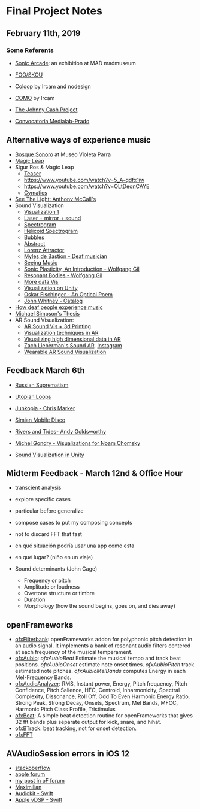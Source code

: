 # Final Project Notes

## February 11th, 2019
### Some Referents
* [Sonic Arcade](https://madmuseum.org/sonic-arcade-shaping-space-with-sound): an exhibition at MAD madmuseum
* [FOO/SKOU](http://fooskou.tumblr.com/)
* [Coloop](https://www.nodesign.net/portfolio/coloop/) by Ircam and nodesign
* [COMO](https://como.ircam.fr/about) by Ircam
* [The Johnny Cash Project](https://vimeo.com/15416762)

* [Convocatoria Medialab-Prado](https://www.medialab-prado.es/convocatorias/residencia-sonora-11)

## Alternative ways of experience music
* [Bosque Sonoro](https://es.wikipedia.org/wiki/Archivo:Museo_Violeta_Parra_-bosque_sonoro_-arboles_musicales.jpg) at Museo Violeta Parra
* [Magic Leap](https://duckduckgo.com/?q=maic+leap&atb=v156-1b_&ia=news)
* Sigur Ros & Magic Leap
  * [Teaser](https://www.youtube.com/watch?v=LLmT0tH3LKM)
  * https://www.youtube.com/watch?v=5_A-qdfx1iw
  * https://www.youtube.com/watch?v=OLtDeonCAYE
  * [Cymatics](https://www.youtube.com/watch?v=Q3oItpVa9fs)
* [See The Light: Anthony McCall's](https://pioneerworks.org/exhibitions/anthony-mccall-solid-light-works/)
* Sound Visualization
  * [Visualization 1](https://www.youtube.com/watch?v=dqnMoWHon40)
  * [Laser + mirror + sound](https://www.youtube.com/watch?v=C-V1uXeyGmg)
  * [Spectrogram](https://www.youtube.com/watch?v=2MUZWFEEzSg)
  * [Helicoid Spectrogram](https://www.youtube.com/watch?v=rqSEaF0rC60)
  * [Bubbles](https://www.youtube.com/watch?v=mEp_CtJHF0c)
  * [Abstract](https://www.youtube.com/watch?v=sMHtMaym-2k)
  * [Lorenz Attractor](https://www.youtube.com/watch?v=5VDiTliLqLw)
  * [Myles de Bastion - Deaf musician](https://myles.debastion.com/deafness-music)
  * [Seeing Music](https://experiments.withgoogle.com/seeing-music)
  * [Sonic Plasticity, An Introduction - Wolfgang Gil](https://medium.com/@wolfganggil_35573/sonic-plasticity-an-introduction-343ae7e22de5)
  * [Resonant Bodies - Wolfgang Gil](https://wolfganggil.com/#/resonant-bodies-i/)
  * [More data Vis](https://99designs.com/blog/design-other/sound-visualization-design-inspiration/)
  * [Visualization on Unity](https://www.youtube.com/watch?v=4Av788P9stk)
  * [Oskar Fischinger - An Optical Poem](https://www.youtube.com/watch?v=6Xc4g00FFLk)
  * [John Whitney - Catalog](https://www.youtube.com/watch?v=TbV7loKp69s&t=2s)
* [How deaf people experience music](https://medium.com/@rachelelainemonica/how-deaf-people-experience-music-a313c3fa4bfd)
* [Michael Simpson's Thesis](https://itp.nyu.edu/thesis2018/#/student/michael-simpson)
* AR Sound Visualization:
  * [AR Sound Vis + 3d Printing](https://www.3ders.org/articles/20131230-visualizing-active-sound-waves-with-3d-printing-augmented-reality.html)
  * [Visualization techniques in AR](https://data.icg.tugraz.at/~dieter/publications/Schmalstieg_217.pdf)
  * [Visualizing high dimensional data in AR](https://medium.com/inside-machine-learning/visualizing-high-dimensional-data-in-augmented-reality-2150a7e62d5b)
  * [Zach Lieberman's Sound AR](https://www.wired.com/story/an-artist-uses-an-iphone-to-visualize-sounds-in-ar/?mbid=social_fb). [Instagram](https://www.instagram.com/p/Bdh_ljNAerB/)
  * [Wearable AR Sound Visualization](https://www.youtube.com/watch?v=sWoE7uVImD4)

## Feedback March 6th
* [Russian Suprematism](https://duckduckgo.com/?q=russian+suprematism&atb=v156-1b_&iax=images&ia=images)
* [Utopian Loops](https://danaelkis.com/Utopian-Loops)
* [Junkopia - Chris Marker](https://www.youtube.com/watch?v=9ymKAhoXyPA)
* [Simian Mobile Disco](https://www.youtube.com/watch?v=MOEGf7WGwIc)
* [Rivers and Tides- Andy Goldsworthy](https://www.youtube.com/watch?v=f7sZv4_0Fxg)
* [Michel Gondry - Visualizations for Noam Chomsky](https://www.youtube.com/watch?v=zex7yxN4GW0)

* [Sound Visualization in Unity](https://forum.unity.com/threads/audio-visualization-tutorial-unity-c-q-a.432461/)

## Midterm Feedback - March 12nd & Office Hour
* transcient analysis
* explore specific cases
* particular before generalize
* compose cases to put my composing concepts
* not to discard FFT that fast
* en qué situación podría usar una app como esta
* en qué lugar? (niño en un viaje)

* Sound determinants (John Cage)
  * Frequency or pitch
  * Amplitude or loudness
  * Overtone structure or timbre
  * Duration
  * Morphology (how the sound begins, goes on, and dies away)

## openFrameworks
* [ofxFilterbank](https://github.com/leozimmerman/ofxFilterbank): openFrameworks addon for polyphonic pitch detection in an audio signal. It implements a bank of resonant audio filters centered at each frequency of the musical temperament.
* [ofxAubio](https://aubio.org/ofxAubio/): *ofxAubioBeat* Estimate the musical tempo and track beat positions. *ofxAubioOnset* estimate note onset times. *ofxAubioPitch* track estimated note pitches. *ofxAubioMelBands* computes Energy in each Mel-Frequency Bands.
* [ofxAudioAnalyzer](https://github.com/leozimmerman/ofxAudioAnalyzer): RMS, Instant power, Energy, Pitch frequency, Pitch Confidence, Pitch Salience, HFC, Centroid, Inharmonicity, Spectral Complexity, Dissonance, Roll Off, Odd To Even Harmonic Energy Ratio, Strong Peak, Strong Decay, Onsets, Spectrum, Mel Bands, MFCC, Harmonic Pitch Class Profile, Tristimulus
* [ofxBeat](https://github.com/darrenmothersele/ofxBeat): A simple beat detection routine for openFrameworks that gives 32 fft bands plus separate output for kick, snare, and hihat.
* [ofxBTrack](https://github.com/naotokui/ofxBTrack): beat tracking, not for onset detection.
* [ofxFFT](https://github.com/kylemcdonald/ofxFft)

## AVAudioSession errors in iOS 12
* [stackoberflow](https://stackoverflow.com/questions/52626252/unknown-selected-data-source-for-port-speaker-type-speaker)
* [apple forum](https://forums.developer.apple.com/thread/108785)
* [my post in oF forum](https://forum.openframeworks.cc/t/sound-fft-problems-on-ios-12/32289)
* [Maximilian](https://github.com/micknoise/Maximilian)
* [Audiokit - Swift](https://github.com/audiokit/audiokit/)
* [Apple vDSP - Swift](https://developer.apple.com/documentation/accelerate/vdsp)